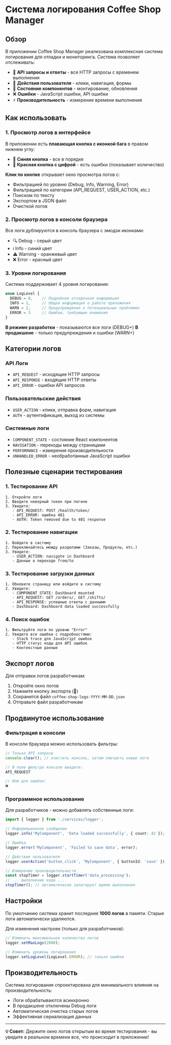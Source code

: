 # Система логирования Coffee Shop Manager

## Обзор

В приложении Coffee Shop Manager реализована комплексная система логирования для отладки и мониторинга. Система позволяет отслеживать:

- 🔗 **API запросы и ответы** - все HTTP запросы с временем выполнения
- 👤 **Действия пользователя** - клики, навигация, формы
- 🔧 **Состояние компонентов** - монтирование, обновления
- ❌ **Ошибки** - JavaScript ошибки, API ошибки
- ⚡ **Производительность** - измерение времени выполнения

## Как использовать

### 1. Просмотр логов в интерфейсе

В приложении есть **плавающая кнопка с иконкой бага** в правом нижнем углу:

- 🔵 **Синяя кнопка** - все в порядке
- 🔴 **Красная кнопка с цифрой** - есть ошибки (показывает количество)

**Клик по кнопке** открывает окно просмотра логов с:
- Фильтрацией по уровню (Debug, Info, Warning, Error)
- Фильтрацией по категории (API_REQUEST, USER_ACTION, etc.)
- Поиском по тексту
- Экспортом в JSON файл
- Очисткой логов

### 2. Просмотр логов в консоли браузера

Все логи дублируются в консоль браузера с эмодзи иконками:
- 🔍 Debug - серый цвет
- ℹ️ Info - синий цвет  
- ⚠️ Warning - оранжевый цвет
- ❌ Error - красный цвет

### 3. Уровни логирования

Система поддерживает 4 уровня логирования:

```typescript
enum LogLevel {
  DEBUG = 0,    // Подробная отладочная информация
  INFO = 1,     // Общая информация о работе приложения
  WARN = 2,     // Предупреждения о потенциальных проблемах
  ERROR = 3     // Ошибки, требующие внимания
}
```

**В режиме разработки** - показываются все логи (DEBUG+)
**В продакшене** - только предупреждения и ошибки (WARN+)

## Категории логов

### API Логи
- `API_REQUEST` - исходящие HTTP запросы
- `API_RESPONSE` - входящие HTTP ответы  
- `API_ERROR` - ошибки API запросов

### Пользовательские действия
- `USER_ACTION` - клики, отправка форм, навигация
- `AUTH` - аутентификация, выход из системы

### Системные логи
- `COMPONENT_STATE` - состояние React компонентов
- `NAVIGATION` - переходы между страницами
- `PERFORMANCE` - измерения производительности
- `UNHANDLED_ERROR` - необработанные JavaScript ошибки

## Полезные сценарии тестирования

### 1. Тестирование API
```
1. Откройте логи
2. Введите неверный токен при логине
3. Увидите:
   - API_REQUEST: POST /health/token/
   - API_ERROR: ошибка 401
   - AUTH: Token removed due to 401 response
```

### 2. Тестирование навигации
```
1. Войдите в систему
2. Переключайтесь между разделами (Заказы, Продукты, etc.)
3. Увидите:
   - USER_ACTION: navigate in Dashboard
   - Данные о переходе from/to
```

### 3. Тестирование загрузки данных
```
1. Обновите страницу или войдите в систему
2. Увидите:
   - COMPONENT_STATE: Dashboard mounted
   - API_REQUEST: GET /orders/, GET /shifts/
   - API_RESPONSE: успешные ответы с данными
   - Dashboard: Dashboard data loaded successfully
```

### 4. Поиск ошибок
```
1. Фильтруйте логи по уровню "Error"
2. Увидите все ошибки с подробностями:
   - Stack trace для JavaScript ошибок
   - HTTP статус коды для API ошибок
   - Контекстные данные
```

## Экспорт логов

Для отправки логов разработчикам:

1. Откройте окно логов
2. Нажмите кнопку экспорта (💾)
3. Сохранится файл `coffee-shop-logs-YYYY-MM-DD.json`
4. Отправьте файл разработчикам

## Продвинутое использование

### Фильтрация в консоли

В консоли браузера можно использовать фильтры:
```javascript
// Только API запросы
console.clear(); // очистить консоль, затем смотреть новые логи

// В поле фильтра консоли введите:
API_REQUEST

// Или для ошибок:
❌
```

### Программное использование

Для разработчиков - можно добавлять собственные логи:

```typescript
import { logger } from './services/logger';

// Информационное сообщение
logger.info('MyComponent', 'Data loaded successfully', { count: 42 });

// Ошибка
logger.error('MyComponent', 'Failed to save data', error);

// Действие пользователя
logger.userAction('button_click', 'MyComponent', { buttonId: 'save' });

// Измерение производительности
const stopTimer = logger.startTimer('data_processing');
// ... выполнение кода ...
stopTimer(); // автоматически залогирует время выполнения
```

## Настройки

По умолчанию система хранит последние **1000 логов** в памяти. Старые логи автоматически удаляются.

Для изменения настроек (только для разработчиков):

```typescript
// Изменить максимальное количество логов
logger.setMaxLogs(2000);

// Изменить уровень логирования
logger.setLogLevel(LogLevel.ERROR); // только ошибки
```

## Производительность

Система логирования спроектирована для минимального влияния на производительность:

- Логи обрабатываются асинхронно
- В продакшене отключены Debug логи
- Автоматическая очистка старых логов
- Эффективная сериализация данных

---

**💡 Совет:** Держите окно логов открытым во время тестирования - вы увидите в реальном времени все, что происходит в приложении! 